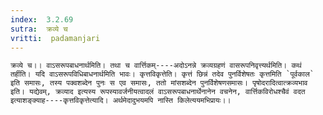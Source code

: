 ```yaml
---
index:  3.2.69
sutra:  क्रव्ये च
vritti:  padamanjari
---
```


	क्रव्ये च।। वाऽसरूपबाधनार्थमिति। तथा च वार्त्तिकम्----अदोऽनन्ने क्रव्यग्रहणं वासरूपनिवृत्त्यर्थमिति। कथं तर्हीति। यदि वाऽसरूपविधिबाधनार्थमिति भावः। कृत्तविकृत्तेति। कृत्तं छिन्नं तदेव पुनर्विशेषतः कृत्तमिति `पूर्वकाल` इति समासः, तस्य पक्वशब्देन पुनः स एव समासः, ततो मांसशब्देन पुनर्विशेषणसमासः। पृषोदरादित्वात्क्रव्यभाव इति। यद्येवम्, क्रव्याद इत्यस्य रूपस्यावर्जनीयत्वादलं वाऽसरूपबाधनार्थेनानेन वचनेन, वार्त्तिकविरोधश्चैवं वदत इत्याशङ्क्याह----कृत्तविकृत्तेत्यादि। अर्थमेदादुभयमपि नास्ति किलेत्ययमभिप्रायः।।
